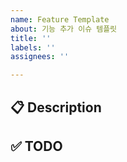 ```yaml
---
name: Feature Template
about: 기능 추가 이슈 템플릿
title: ''
labels: ''
assignees: ''

---
```


## 📋 Description


## ✅ TODO
